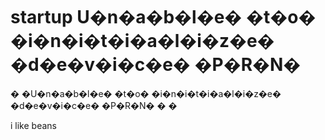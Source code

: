 # startup U�n�a�b�l�e� �t�o� �i�n�i�t�i�a�l�i�z�e� �d�e�v�i�c�e� �P�R�N�
�
�U�n�a�b�l�e� �t�o� �i�n�i�t�i�a�l�i�z�e� �d�e�v�i�c�e� �P�R�N�
�
�

i like beans
